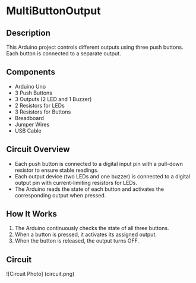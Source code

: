 # MultiButtonOutput

## Description
This Arduino project controls different outputs using three push buttons. Each button is connected to a separate output.

## Components
- Arduino Uno
- 3 Push Buttons
- 3 Outputs (2 LED and 1 Buzzer)
- 2 Resistors for LEDs
- 3 Resistors for Buttons
- Breadboard
- Jumper Wires
- USB Cable

## Circuit Overview
- Each push button is connected to a digital input pin with a pull-down resistor to ensure stable readings.
- Each output device (two LEDs and one buzzer) is connected to a digital output pin with current-limiting resistors for LEDs.
- The Arduino reads the state of each button and activates the corresponding output when pressed.

## How It Works
1. The Arduino continuously checks the state of all three buttons.
2. When a button is pressed, it activates its assigned output.
3. When the button is released, the output turns OFF.

## Circuit
![Circuit Photo]
(circuit.png)
